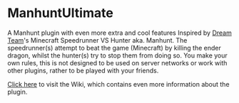 # ManhuntUltimate
A Manhunt plugin with even more extra and cool features Inspired by [Dream Team](https://www.youtube.com/channel/UC9bvUn7x3IrZ4yMANYjexUw)'s Minecraft Speedrunner VS Hunter aka. Manhunt. The speedrunner(s) attempt to beat the game (Minecraft) by killing the ender dragon, whilst the hunter(s) try to stop them from doing so. You make your own rules, this is not designed to be used on server networks or work with other plugins, rather to be played with your friends.                                               

[Click here](https://github.com/Solyze/ManhuntUltimate/wiki/Home-(Main-Page)) to visit the Wiki, which contains even more information about the plugin.
